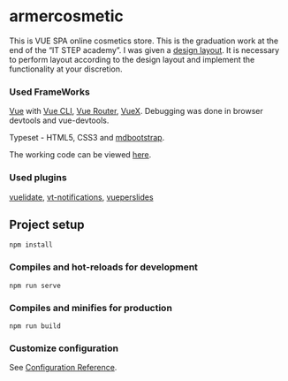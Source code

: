 # armercosmetic

This is VUE SPA online cosmetics store. This is the graduation work at the end of the “IT STEP academy”. I was given a [design layout](https://www.figma.com/file/goQ1ITROSykGBgJzA1polF/%D0%BF%D1%80%D0%BE%D0%B5%D0%BA%D1%82%D1%8B-%D0%B4%D0%BB%D1%8F-%D0%B2%D0%B5%D1%80%D1%81%D1%82%D0%B0%D0%BB%D1%8C%D1%89%D0%B8%D0%BA%D0%BE%D0%B2-Copy-Copy?node-id=1%3A3289).  It is necessary to perform layout according to the design layout and implement the functionality at your discretion.

### Used FrameWorks
[Vue](https://vuejs.org/index.html) with [Vue CLI](https://cli.vuejs.org/), [Vue Router](https://router.vuejs.org/), [VueX](https://vuex.vuejs.org/). Debugging was done in browser devtools and vue-devtools.

Typeset - HTML5, CSS3 and [mdbootstrap](https://mdbootstrap.com/docs/vue/).

The working code can be viewed [here](https://armer7.github.io/vue_step/).

### Used plugins
[vuelidate](https://vuelidate.js.org/), [vt-notifications](https://github.com/sansil/vt-notifications), [vueperslides](https://antoniandre.github.io/vueper-slides/)

## Project setup
```
npm install
```

### Compiles and hot-reloads for development
```
npm run serve
```

### Compiles and minifies for production
```
npm run build
```

### Customize configuration
See [Configuration Reference](https://cli.vuejs.org/config/).
